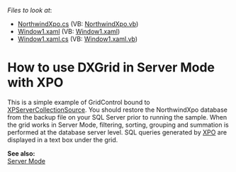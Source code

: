 <!-- default file list -->
*Files to look at*:

* [NorthwindXpo.cs](./CS/XpoNorthwindServerMode/NorthwindXpo.cs) (VB: [NorthwindXpo.vb](./VB/XpoNorthwindServerMode/NorthwindXpo.vb))
* [Window1.xaml](./CS/XpoNorthwindServerMode/Window1.xaml) (VB: [Window1.xaml](./VB/XpoNorthwindServerMode/Window1.xaml))
* [Window1.xaml.cs](./CS/XpoNorthwindServerMode/Window1.xaml.cs) (VB: [Window1.xaml.vb](./VB/XpoNorthwindServerMode/Window1.xaml.vb))
<!-- default file list end -->
# How to use DXGrid in Server Mode with XPO


<p>This is a simple example of GridControl bound to <a href="http://documentation.devexpress.com/#XPO/clsDevExpressXpoXPServerCollectionSourcetopic">XPServerCollectionSource</a>. You should restore the NorthwindXpo database from the backup file on your SQL Server prior to running the sample. When the grid works in Server Mode, filtering, sorting, grouping and summation is performed at the database server level. SQL queries generated by <a href="http://www.devexpress.com/xpo">XPO</a> are displayed in a text box under the grid.</p><p><strong>See also:</strong><br />
<a href="http://documentation.devexpress.com/#WPF/CustomDocument6279">Server Mode</a></p>

<br/>



